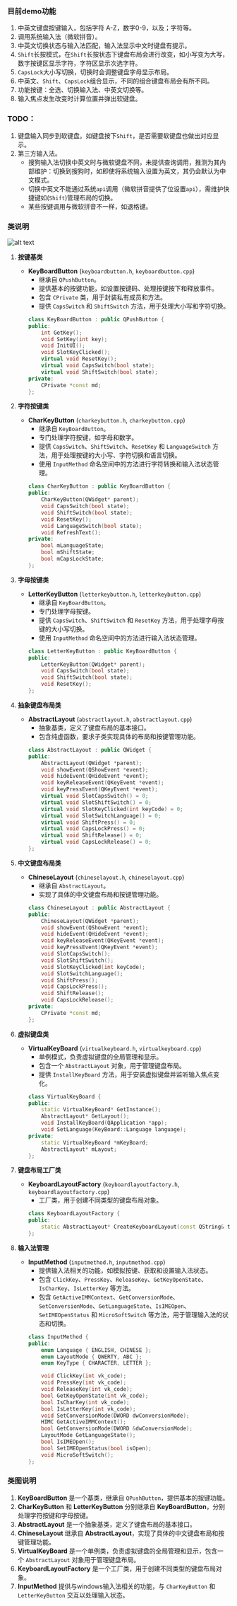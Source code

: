 
### 目前demo功能

1.	中英文键盘按键输入，包括字符 A-Z，数字0-9，以及；字符等。
2.	调用系统输入法（微软拼音）。
3.	中英文切换状态与输入法匹配，输入法显示中文时键盘有提示。
4.	`Shift`长按模式，在`Shift`长按状态下键盘布局会进行改变，如小写变为大写，数字按键区显示字符，字符区显示次选字符。
5.	`CapsLock`大小写切换，切换时会调整键盘字母显示布局。
6.	中英文、`Shift`、`CapsLock`组合显示，不同的组合键盘布局会有所不同。
7.	功能按键：全选、切换输入法、中英文切换等。
8.	输入焦点发生改变时计算位置并弹出软键盘。

### TODO：

1.	键盘输入同步到软键盘。如键盘按下`Shift`，是否需要软键盘也做出对应显示。
2.	第三方输入法。
    - 搜狗输入法切换中英文时与微软键盘不同，未提供查询调用，推测为其内部维护：切换到搜狗时，如即使将系统输入设置为英文，其仍会默认为中文模式。
    - 切换中英文不能通过系统`api`调用（微软拼音提供了位设置`api`），需维护快捷键如(`Shift`)管理布局的切换。
    - 某些按键调用与微软拼音不一样，如退格键。



### 类说明

![alt text](document/类图.png)


1. **按键基类**
   - **KeyBoardButton** (`keyboardbutton.h`, `keyboardbutton.cpp`)
     - 继承自 `QPushButton`。
     - 提供基本的按键功能，如设置按键码、处理按键按下和释放事件。
     - 包含 `CPrivate` 类，用于封装私有成员和方法。
     - 提供 `CapsSwitch` 和 `ShiftSwitch` 方法，用于处理大小写和字符切换。
     ```cpp
     class KeyBoardButton : public QPushButton {
     public:
         int GetKey();
         void SetKey(int key);
         void InitUI();
         void SlotKeyClicked();
         virtual void ResetKey();
         virtual void CapsSwitch(bool state);
         virtual void ShiftSwitch(bool state);
     private:
         CPrivate *const md;
     };
     ```

2. **字符按键类**
   - **CharKeyButton** (`charkeybutton.h`, `charkeybutton.cpp`)
     - 继承自 `KeyBoardButton`。
     - 专门处理字符按键，如字母和数字。
     - 提供 `CapsSwitch`、`ShiftSwitch`、`ResetKey` 和 `LanguageSwitch` 方法，用于处理按键的大小写、字符切换和语言切换。
     - 使用 `InputMethod` 命名空间中的方法进行字符转换和输入法状态管理。
     ```cpp
     class CharKeyButton : public KeyBoardButton {
     public:
         CharKeyButton(QWidget* parent);
         void CapsSwitch(bool state);
         void ShiftSwitch(bool state);
         void ResetKey();
         void LanguageSwitch(bool state);
         void RefreshText();
     private:
         bool mLanguageState;
         bool mShiftState;
         bool mCapsLockState;
     };
     ```

3. **字母按键类**
   - **LetterKeyButton** (`letterkeybutton.h`, `letterkeybutton.cpp`)
     - 继承自 `KeyBoardButton`。
     - 专门处理字母按键。
     - 提供 `CapsSwitch`、`ShiftSwitch` 和 `ResetKey` 方法，用于处理字母按键的大小写切换。
     - 使用 `InputMethod` 命名空间中的方法进行输入法状态管理。
     ```cpp
     class LetterKeyButton : public KeyBoardButton {
     public:
         LetterKeyButton(QWidget* parent);
         void CapsSwitch(bool state);
         void ShiftSwitch(bool state);
         void ResetKey();
     };
     ```

4. **抽象键盘布局类**
   - **AbstractLayout** (`abstractlayout.h`, `abstractlayout.cpp`)
     - 抽象基类，定义了键盘布局的基本接口。
     - 包含纯虚函数，要求子类实现具体的布局和按键管理功能。
     ```cpp
     class AbstractLayout : public QWidget {
     public:
         AbstractLayout(QWidget *parent);
         void showEvent(QShowEvent *event);
         void hideEvent(QHideEvent *event);
         void keyReleaseEvent(QKeyEvent *event);
         void keyPressEvent(QKeyEvent *event);
         virtual void SlotCapsSwitch() = 0;
         virtual void SlotShiftSwitch() = 0;
         virtual void SlotKeyClicked(int keyCode) = 0;
         virtual void SlotSwitchLanguage() = 0;
         virtual void ShiftPress() = 0;
         virtual void CapsLockPress() = 0;
         virtual void ShiftRelease() = 0;
         virtual void CapsLockRelease() = 0;
     };
     ```

5. **中文键盘布局类**
   - **ChineseLayout** (`chineselayout.h`, `chineselayout.cpp`)
     - 继承自 `AbstractLayout`。
     - 实现了具体的中文键盘布局和按键管理功能。
     ```cpp
     class ChineseLayout : public AbstractLayout {
     public:
         ChineseLayout(QWidget *parent);
         void showEvent(QShowEvent *event);
         void hideEvent(QHideEvent *event);
         void keyReleaseEvent(QKeyEvent *event);
         void keyPressEvent(QKeyEvent *event);
         void SlotCapsSwitch();
         void SlotShiftSwitch();
         void SlotKeyClicked(int keyCode);
         void SlotSwitchLanguage();
         void ShiftPress();
         void CapsLockPress();
         void ShiftRelease();
         void CapsLockRelease();
     private:
         CPrivate *const md;
     };
     ```

6. **虚拟键盘类**
   - **VirtualKeyBoard** (`virtualkeyboard.h`, `virtualkeyboard.cpp`)
     - 单例模式，负责虚拟键盘的全局管理和显示。
     - 包含一个 `AbstractLayout` 对象，用于管理键盘布局。
     - 提供 `InstallKeyBoard` 方法，用于安装虚拟键盘并监听输入焦点变化。
     ```cpp
     class VirtualKeyBoard {
     public:
         static VirtualKeyBoard* GetInstance();
         AbstractLayout* GetLayout();
         void InstallKeyBoard(QApplication *app);
         void SetLanguage(KeyBoard::Language language);
     private:
         static VirtualKeyBoard *mKeyBoard;
         AbstractLayout* mLayout;
     };
     ```

7. **键盘布局工厂类**
   - **KeyboardLayoutFactory** (`keyboardlayoutfactory.h`, `keyboardlayoutfactory.cpp`)
     - 工厂类，用于创建不同类型的键盘布局对象。
     ```cpp
     class KeyboardLayoutFactory {
     public:
         static AbstractLayout* CreateKeyboardLayout(const QString& type, QWidget* parent = nullptr);
     };
     ```

8. **输入法管理**
   - **InputMethod** (`inputmethod.h`, `inputmethod.cpp`)
     - 提供输入法相关的功能，如模拟按键、获取和设置输入法状态。
     - 包含 `ClickKey`、`PressKey`、`ReleaseKey`、`GetKeyOpenState`、`IsCharKey`、`IsLetterKey` 等方法。
     - 包含 `GetActiveIMMContext`、`GetConversionMode`、`SetConversionMode`、`GetLanguageState`、`IsIMEOpen`、`SetIMEOpenStatus` 和 `MicroSoftSwitch` 等方法，用于管理输入法的状态和切换。
     ```cpp
     class InputMethod {
     public:
         enum Language { ENGLISH, CHINESE };
         enum LayoutMode { QWERTY, ABC };
         enum KeyType { CHARACTER, LETTER };

         void ClickKey(int vk_code);
         void PressKey(int vk_code);
         void ReleaseKey(int vk_code);
         bool GetKeyOpenState(int vk_code);
         bool IsCharKey(int vk_code);
         bool IsLetterKey(int vk_code);
         void SetConversionMode(DWORD dwConversionMode);
         HIMC GetActiveIMMContext();
         bool GetConversionMode(DWORD &dwConversionMode);
         LayoutMode GetLanguageState();
         bool IsIMEOpen();
         bool SetIMEOpenStatus(bool isOpen);
         void MicroSoftSwitch();
     };
     ```



### 类图说明

1. **KeyBoardButton** 是一个基类，继承自 `QPushButton`，提供基本的按键功能。
2. **CharKeyButton** 和 **LetterKeyButton** 分别继承自 **KeyBoardButton**，分别处理字符按键和字母按键。
3. **AbstractLayout** 是一个抽象基类，定义了键盘布局的基本接口。
4. **ChineseLayout** 继承自 **AbstractLayout**，实现了具体的中文键盘布局和按键管理功能。
5. **VirtualKeyBoard** 是一个单例类，负责虚拟键盘的全局管理和显示，包含一个 `AbstractLayout` 对象用于管理键盘布局。
6. **KeyboardLayoutFactory** 是一个工厂类，用于创建不同类型的键盘布局对象。
7. **InputMethod** 提供与windows输入法相关的功能，与 `CharKeyButton` 和 `LetterKeyButton` 交互以处理输入状态。
